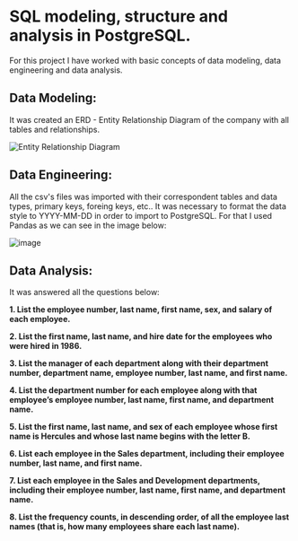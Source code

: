 # SQL modeling, structure and analysis in PostgreSQL.

For this project I have worked with basic concepts of data modeling, data engineering and data analysis.


## Data Modeling:

It was created an ERD - Entity Relationship Diagram of the company with all tables and relationships.

![Entity Relationship Diagram](https://github.com/Daniels2023/sql-challenge/assets/124798004/d563afa4-067d-4d90-8c7b-1327f4deeb01)


## Data Engineering:

All the csv's files was imported with their correspondent tables and data types, primary keys, foreing keys, etc..
It was necessary to format the data style to YYYY-MM-DD in order to import to PostgreSQL. For that I used Pandas as we can see in the image below:

![image](https://github.com/Daniels2023/sql-challenge/assets/124798004/aa790e7b-9aa1-4cd9-8da7-db56e60b108b)


## Data Analysis:

It was answered all the questions below:

**1. List the employee number, last name, first name, sex, and salary of each employee.**

**2. List the first name, last name, and hire date for the employees who were hired in 1986.**

**3. List the manager of each department along with their department number, department name, employee number, last name, and first name.**

**4. List the department number for each employee along with that employee’s employee number, last name, first name, and department name.**

**5. List the first name, last name, and sex of each employee whose first name is Hercules and whose last name begins with the letter B.**

**6. List each employee in the Sales department, including their employee number, last name, and first name.**

**7. List each employee in the Sales and Development departments, including their employee number, last name, first name, and department name.**

**8. List the frequency counts, in descending order, of all the employee last names (that is, how many employees share each last name).**
